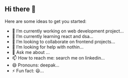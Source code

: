 ## Hi there 👋


<!--**DeepakNagvanshi/DeepakNagvanshi** is a ✨ _special_ ✨ repository because its `README.md` (this file) appears on your GitHub profile.-->

Here are some ideas to get you started:

- 🔭 I’m currently working on web development project...
- 🌱 I’m currently learning react and dsa...
- 👯 I’m looking to collaborate on frontend projects...
- 🤔 I’m looking for help with nothin...
- 💬 Ask me about ...
- 📫 How to reach me: search me on linkedin...
- 😄 Pronouns: deepak...
- ⚡ Fun fact: 😃...

